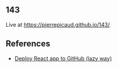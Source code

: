 ## 143

Live at https://pierrepicaud.github.io/143/

## References
- [Deploy React app to GitHub (lazy way)](https://www.freecodecamp.org/news/deploy-a-react-app-to-github-pages/)